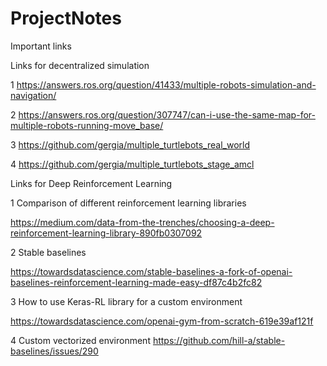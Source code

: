 # ProjectNotes
Important links


Links for decentralized simulation

1 https://answers.ros.org/question/41433/multiple-robots-simulation-and-navigation/

2 https://answers.ros.org/question/307747/can-i-use-the-same-map-for-multiple-robots-running-move_base/

3 https://github.com/gergia/multiple_turtlebots_real_world

4 https://github.com/gergia/multiple_turtlebots_stage_amcl




Links for Deep Reinforcement Learning

1 Comparison of different reinforcement learning libraries

https://medium.com/data-from-the-trenches/choosing-a-deep-reinforcement-learning-library-890fb0307092 

2 Stable baselines

https://towardsdatascience.com/stable-baselines-a-fork-of-openai-baselines-reinforcement-learning-made-easy-df87c4b2fc82

3 How to use Keras-RL library for a custom environment 

https://towardsdatascience.com/openai-gym-from-scratch-619e39af121f


4 Custom vectorized environment 
https://github.com/hill-a/stable-baselines/issues/290
